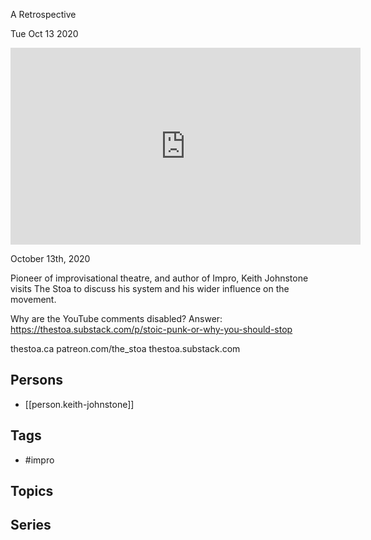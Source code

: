 

 A Retrospective

Tue Oct 13 2020

<iframe width="560" height="315" src="https://www.youtube.com/embed/8O4PMAjFWeU" title="Impro: A Retrospective w/ Keith Johnstone" frameborder="0" allow="accelerometer; autoplay; clipboard-write; encrypted-media; gyroscope; picture-in-picture" allowfullscreen ></iframe>

October 13th, 2020

Pioneer of improvisational theatre, and author of Impro, Keith Johnstone visits The Stoa to discuss his system and his wider influence on the movement.

Why are the YouTube comments disabled? Answer: https://thestoa.substack.com/p/stoic-punk-or-why-you-should-stop


thestoa.ca
patreon.com/the_stoa
thestoa.substack.com

## Persons

- [[person.keith-johnstone]]

## Tags

- #impro

## Topics



## Series



